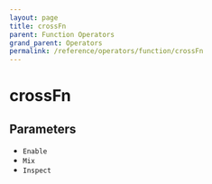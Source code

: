 ```yaml
---
layout: page
title: crossFn
parent: Function Operators
grand_parent: Operators
permalink: /reference/operators/function/crossFn
---
```


# crossFn

## Parameters

* `Enable`
* `Mix`
* `Inspect`
